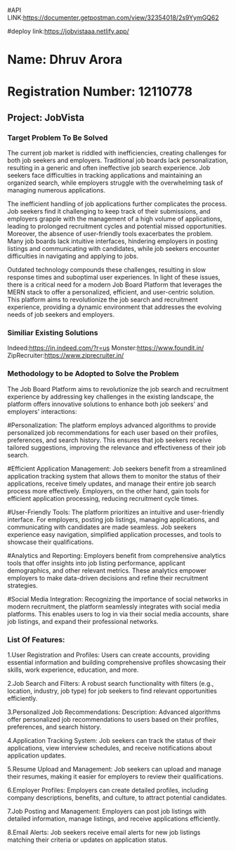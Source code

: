 #API LINK:https://documenter.getpostman.com/view/32354018/2s9YymGQ62


#deploy link:https://jobvistaaa.netlify.app/



# Name: Dhruv Arora
# Registration Number: 12110778

## Project: JobVista

### Target Problem To Be Solved
The current job market is riddled with inefficiencies, creating challenges for both job seekers and employers. Traditional job boards lack personalization, resulting in a generic and often ineffective job search experience. Job seekers face difficulties in tracking applications and maintaining an organized search, while employers struggle with the overwhelming task of managing numerous applications.

The inefficient handling of job applications further complicates the process. Job seekers find it challenging to keep track of their submissions, and employers grapple with the management of a high volume of applications, leading to prolonged recruitment cycles and potential missed opportunities.
Moreover, the absence of user-friendly tools exacerbates the problem. Many job boards lack intuitive interfaces, hindering employers in posting listings and communicating with candidates, while job seekers encounter difficulties in navigating and applying to jobs.

Outdated technology compounds these challenges, resulting in slow response times and suboptimal user experiences. In light of these issues, there is a critical need for a modern Job Board Platform that leverages the MERN stack to offer a personalized, efficient, and user-centric solution. This platform aims to revolutionize the job search and recruitment experience, providing a dynamic environment that addresses the evolving needs of job seekers and employers.

### Similiar Existing Solutions
Indeed:https://in.indeed.com/?r=us
Monster:https://www.foundit.in/
ZipRecruiter:https://www.ziprecruiter.in/

### Methodology to be Adopted to Solve the Problem

The Job Board Platform aims to revolutionize the job search and recruitment experience by addressing key challenges in the existing landscape, the platform offers innovative solutions to enhance both job seekers' and employers' interactions:

#Personalization: The platform employs advanced algorithms to provide personalized job recommendations for each user based on their profiles, preferences, and search history. This ensures that job seekers receive tailored suggestions, improving the relevance and effectiveness of their job search.

#Efficient Application Management: Job seekers benefit from a streamlined application tracking system that allows them to monitor the status of their applications, receive timely updates, and manage their entire job search process more effectively. Employers, on the other hand, gain tools for efficient application processing, reducing recruitment cycle times.

#User-Friendly Tools: The platform prioritizes an intuitive and user-friendly interface. For employers, posting job listings, managing applications, and communicating with candidates are made seamless. Job seekers experience easy navigation, simplified application processes, and tools to showcase their qualifications.

#Analytics and Reporting: Employers benefit from comprehensive analytics tools that offer insights into job listing performance, applicant demographics, and other relevant metrics. These analytics empower employers to make data-driven decisions and refine their recruitment strategies.

#Social Media Integration: Recognizing the importance of social networks in modern recruitment, the platform seamlessly integrates with social media platforms. This enables users to log in via their social media accounts, share job listings, and expand their professional networks.

### List Of Features:

1.User Registration and Profiles:
Users can create accounts, providing essential information and building comprehensive profiles showcasing their skills, work experience, education, and more.

2.Job Search and Filters:
A robust search functionality with filters (e.g., location, industry, job type) for job seekers to find relevant opportunities efficiently.

3.Personalized Job Recommendations:
Description: Advanced algorithms offer personalized job recommendations to users based on their profiles, preferences, and search history.

4.Application Tracking System:
Job seekers can track the status of their applications, view interview schedules, and receive notifications about application updates.

5.Resume Upload and Management:
Job seekers can upload and manage their resumes, making it easier for employers to review their qualifications.

6.Employer Profiles:
Employers can create detailed profiles, including company descriptions, benefits, and culture, to attract potential candidates.

7.Job Posting and Management:
Employers can post job listings with detailed information, manage listings, and receive applications efficiently.

8.Email Alerts:
Job seekers receive email alerts for new job listings matching their criteria or updates on application status.

